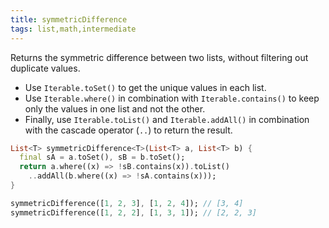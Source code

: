 ```yaml
---
title: symmetricDifference
tags: list,math,intermediate
---
```


Returns the symmetric difference between two lists, without filtering out duplicate values.

- Use `Iterable.toSet()` to get the unique values in each list.
- Use `Iterable.where()` in combination with `Iterable.contains()` to keep only the values in one list and not the other.
- Finally, use `Iterable.toList()` and `Iterable.addAll()` in combination with the cascade operator (`..`) to return the result.

```dart
List<T> symmetricDifference<T>(List<T> a, List<T> b) {
  final sA = a.toSet(), sB = b.toSet();
  return a.where((x) => !sB.contains(x)).toList()
    ..addAll(b.where((x) => !sA.contains(x)));
}
```

```dart
symmetricDifference([1, 2, 3], [1, 2, 4]); // [3, 4]
symmetricDifference([1, 2, 2], [1, 3, 1]); // [2, 2, 3]
```
